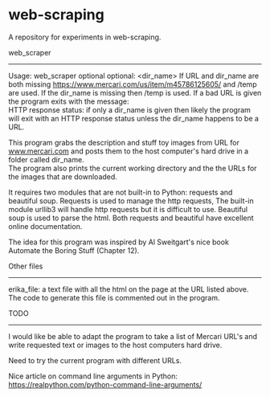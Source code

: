 # web-scraping
A repository for experiments in web-scraping.

web_scraper
***********************************************************************

Usage:  web_scraper optional <URL> optional: <dir_name>
If URL and dir_name are both missing https://www.mercari.com/us/item/m45786125605/ and /temp are used.
If the dir_name is missing then /temp is used.
If a bad URL is given the program exits with the message:  
HTTP response status:  <status code>
if only a dir_name is given then likely the program will exit with an HTTP response status unless
the dir_name happens to be a URL.

This program grabs the description and stuff toy images from URL for www.mercari.com
and posts them to the host computer's hard drive in a folder called dir_name.    
The program also prints the current working directory and the the URLs for the images that are downloaded.

It requires two modules that are not built-in to Python: requests and beautiful soup.
Requests is used to manage the http requests, The built-in module urllib3 will handle http requests but
it is difficult to use.   Beautiful soup is used to parse the html.   Both requests and beautiful have
excellent online documentation.

The idea for this program was inspired by Al Sweitgart's nice book 
Automate the Boring Stuff (Chapter 12).



Other files
***********************************************************************
erika_file: a text file with all the html on the page at the URL listed above.
The code to generate this file is commented out in the program.

TODO
***********************************************************************
I would like be able to adapt the program to take a list of Mercari URL's and write 
requested text or images to the host computers hard drive.

Need to try the current program with different URLs.

Nice article on command line arguments in Python: https://realpython.com/python-command-line-arguments/